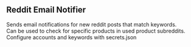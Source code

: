 ## Reddit Email Notifier
Sends email notifications for new reddit posts that match keywords. <br />
Can be used to check for specific products in used product subreddits. <br />
Configure accounts and keywords with secrets.json
